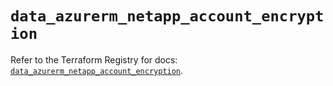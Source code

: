 # `data_azurerm_netapp_account_encryption`

Refer to the Terraform Registry for docs: [`data_azurerm_netapp_account_encryption`](https://registry.terraform.io/providers/hashicorp/azurerm/4.16.0/docs/data-sources/netapp_account_encryption).
